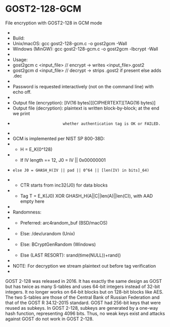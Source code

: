 # GOST2-128-GCM
File encryption with GOST2-128 in GCM mode

 *
  * Build:
 *   Unix/macOS: gcc gost2-128-gcm.c -o gost2gcm -Wall
 *   Windows (MinGW): gcc gost2-128-gcm.c -o gost2gcm -lbcrypt -Wall
 *
 * Usage:
 *   gost2gcm c <input_file>   // encrypt -> writes <input_file>.gost2
 *   gost2gcm d <input_file>   // decrypt -> strips .gost2 if present else adds .dec
 *
 * Password is requested interactively (not on the command line) with echo off.
 *
 * Output file (encryption): [IV(16 bytes)][CIPHERTEXT][TAG(16 bytes)]
 * Output file (decryption): plaintext is written block-by-block; at the end we print
 *                           whether authentication tag is OK or FAILED.
 *
 * GCM is implemented per NIST SP 800-38D:
 *   - H = E_K(0^128)
 *   - If IV length == 12, J0 = IV || 0x00000001
 *     else J0 = GHASH_H(IV || pad || 0^64 || [len(IV) in bits]_64)
 *   - CTR starts from inc32(J0) for data blocks
 *   - Tag T = E_K(J0) XOR GHASH_H(A||C||len(A)||len(C)), with AAD empty here
 *
 * Randomness:
 *   - Preferred: arc4random_buf (BSD/macOS)
 *   - Else: /dev/urandom (Unix)
 *   - Else: BCryptGenRandom (Windows)
 *   - Else (LAST RESORT): srand(time(NULL))+rand()
 *
 * NOTE: For decryption we stream plaintext out before tag verification
 *

GOST 2-128 was released in 2016. It has exactly the same design as GOST but has twice as many S-tables and uses 64-bit integers instead of 32-bit integers. It no longer works on 64-bit blocks but on 128-bit blocks like AES. The two S-tables are those of the Central Bank of Russian Federation and that of the GOST R 34.12-2015 standard. GOST had 256-bit keys that were reused as subkeys. In GOST 2-128, subkeys are generated by a one-way hash function, representing 4096 bits. Thus, no weak keys exist and attacks against GOST do not work in GOST 2-128.

